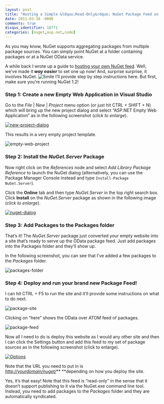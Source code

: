 ```yaml
---
layout: post
title: "Hosting a Simple &ldquo;Read-Only&rdquo; NuGet Package Feed on the Web"
date: 2011-03-30 -0800
comments: true
disqus_identifier: 18771
categories: [nuget,asp.net,code]
---
```

As you may know, NuGet supports aggregating packages from multiple
package sources. You can simply point NuGet at a folder containing
packages or at a NuGet OData service.

A while back I wrote up a guide to [hosting your own NuGet
feed](http://haacked.com/archive/2010/10/21/hosting-your-own-local-and-remote-nupack-feeds.aspx "Host your own NuGet Feed").
Well, we’ve made it ***way easier*** to set one up now! And, surprise
surprise, it involves NuGet.
![Smile](http://haacked.com/images/haacked_com/Windows-Live-Writer/Hosting-a-Simple-Package-Feed_9169/wlEmoticon-smile_2.png)
I’ll provide step by step instructions here. But first, make sure you’re
running NuGet 1.2!

### Step 1: Create a new Empty Web Application in Visual Studio

Go to the *File* | *New* | *Project* menu option (or just hit CTRL +
SHIFT + N) which will bring up the new project dialog and select
“ASP.NET Empty Web Application” as in the following screenshot (*click
to enlarge*).

[![new-project-dialog](http://haacked.com/images/haacked_com/Windows-Live-Writer/Hosting-a-Simple-Package-Feed_9169/new-project-dialog_thumb.png "new-project-dialog")](http://haacked.com/images/haacked_com/Windows-Live-Writer/Hosting-a-Simple-Package-Feed_9169/new-project-dialog_2.png)

This results in a very empty project template.

![empty-web-project](http://haacked.com/images/haacked_com/Windows-Live-Writer/Hosting-a-Simple-Package-Feed_9169/empty-web-project_5fd751ab-21a9-44ee-a4a4-3b43abe0b85c.png "empty-web-project")

### Step 2: Install the *NuGet.Server* Package

Now right click on the *References* node and select *Add Library Package
Reference* to launch the NuGet dialog (alternatively, you can use the
Package Manager Console instead and type
`Install-Package NuGet.Server`).

Click the **Online** tab and then type *NuGet.Server* in the top right
search box. Click **Install** on the *NuGet.Server* package as shown in
the following image (*click to enlarge*).

[![nuget-dialog](http://haacked.com/images/haacked_com/Windows-Live-Writer/Hosting-a-Simple-Package-Feed_9169/nuget-dialog_thumb.png "nuget-dialog")](http://haacked.com/images/haacked_com/Windows-Live-Writer/Hosting-a-Simple-Package-Feed_9169/nuget-dialog_2.png)

### Step 3: Add Packages to the Packages folder

That’s it! The *NuGet.Server* package just converted your empty website
into a site that’s ready to serve up the OData package feed. Just add
packages into the Packages folder and they’ll show up.

In the following screenshot, you can see that I’ve added a few packages
to the *Packages* folder.

![packages-folder](http://haacked.com/images/haacked_com/Windows-Live-Writer/Hosting-a-Simple-Package-Feed_9169/packages-folder_5f23a929-4273-4724-baf7-df5d06db247a.png "packages-folder")

### Step 4: Deploy and run your brand new Package Feed!

I can hit CTRL + F5 to run the site and it’ll provide some instructions
on what to do next.

![package-site](http://haacked.com/images/haacked_com/Windows-Live-Writer/Hosting-a-Simple-Package-Feed_9169/package-site_5660dc27-389d-449c-8097-fd09a24483f1.png "package-site")

Clicking on “here” shows the OData over ATOM feed of packages.

![package-feed](http://haacked.com/images/haacked_com/Windows-Live-Writer/Hosting-a-Simple-Package-Feed_9169/package-feed_64a7dc6d-3449-42c2-9bc9-d052b13f6e8b.png "package-feed")

Now all I need to do is deploy this website as I would any other site
and then I can click the Settings button and add this feed to my set of
package sources as in the following screenshot (click to enlarge).

[![Options](http://haacked.com/images/haacked_com/Windows-Live-Writer/Hosting-a-Simple-Package-Feed_9169/Options_thumb.png "Options")](http://haacked.com/images/haacked_com/Windows-Live-Writer/Hosting-a-Simple-Package-Feed_9169/Options_2.png)

Note that the URL you need to put in is
[*http://yourdomain/nuget/*](http://yourdomain/nuget/)** **depending on
how you deploy the site.

Yes, it’s that easy! Note that this feed is “read-only” in the sense
that it doesn’t support publishing to it via the NuGet.exe command line
tool. Instead, you need to add packages to the *Packages* folder and
they are automatically syndicated.

